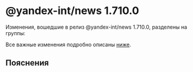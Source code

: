 # @yandex-int/news 1.710.0

<!-- ЧЕЛОВЕЧЕСКОЕ ВСТУПЛЕНИЕ -->

Изменения, вошедшие в релиз @yandex-int/news 1.710.0, разделены на группы:

Все важные изменения подробно описаны [ниже](#Пояснения).

## Пояснения

